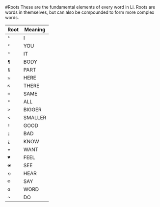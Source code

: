 #Roots
These are the fundamental elements of every word in Li. Roots are words in themselves, but can also be compounded to form more complex words.

Root|Meaning
---|---
`¹`|I
`²`|YOU
`³`|IT
`¶`|BODY
`§`|PART
`⇲`|HERE
`⇱`|THERE
`=`|SAME
`*`|ALL
`>`|BIGGER
`<`|SMALLER
`!`|GOOD
`¡`|BAD
`¿`|KNOW
`⇴`|WANT
`♥`|FEEL
`⦿`|SEE
`𐑽`|HEAR
`℗`|SAY
`α`|WORD
`↷`|DO

